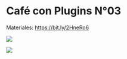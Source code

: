 # Café con Plugins N°03

Materiales: https://bit.ly/2HneRo6

![](https://raw.githubusercontent.com/qgispe/CoffeewithPlugins/master/presentaciones/cof_plug_3/resources/qgispe_ccp_3.png)

![](https://github.com/qgispe/CoffeewithPlugins/blob/master/presentaciones/cof_plug_3/presentation/Captura%20de%20pantalla%202020-10-23%20230102.png)

